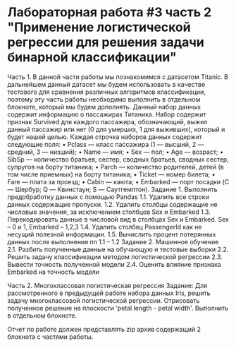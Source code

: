 # Лабораторная работа #3 часть 2 "Применение логистической регрессии для решения задачи бинарной классификации"

Часть 1.  В данной части работы мы познакомимся с датасетом Titanic. В дальнейшем данный датасет мы будем использовать в качестве тестового для сравнения различных алгоритмов классификации, поэтому эту часть работы необходимо выполнить в отдельном блокноте, который мы будем дополнять.
Данный набор данных содержит информацию о пассажирах Титаника. Набор содержит признак Survived для каждого пассажира, обозначающий, выжил данный пассажир или нет (0 для умерших, 1 для выживших), который и будет нашей целью.
Каждая строчка наборов данных содержит следующие поля:
•   Pclass — класс пассажира (1 — высший, 2 — средний, 3 — низший);
•   Name — имя;
•   Sex — пол;
•   Age — возраст;
•   SibSp — количество братьев, сестер, сводных братьев, сводных сестер, супругов на борту титаника;
•   Parch — количество родителей, детей (в том числе приемных) на борту титаника;
•   Ticket — номер билета;
•   Fare — плата за проезд;
•   Cabin — каюта;
•   Embarked — порт посадки (C — Шербур; Q — Квинстаун; S — Саутгемптон).
Задание 1. Выполнить предобработку данных с помощью Pandas
1.1.     Удалить все строки данных содержащие пропуски.
1.2.     Удалить столбцы содержащие не числовые значения, за исключением столбцов Sex и Embarked
1.3.     Перекодировать данные в числовой вид в столбцах Sex и Embarked. Sex – 0 и 1, Embarked – 1,2,3
1.4.     Удалить столбец PassengerId как не несущий полезной информации.
1.5.     Вычислить процент потерянных данных после выполнения пп 1.1 – 1.2
Задание 2. Машинное обучение
2.1. Разбить полученные данные на обучающую и тестовые выборки
2.2. Решить задачу классификации методом логистической регрессии
2.3. Вывести точность полученной модели
2.4. Оценить влияние признака Embarked на точность модели

Часть 2. Многоклассовая логистическая регрессия 
Задание: Для рассмотренного в предыдущей работе набора данных Iris, решить задачу многоклассовой логистической регрессии. Отрисовать полученное решение на плоскости 'petal length  - petal width'. Выполнить в отдельном блокноте.

Отчет по работе должен представлять zip архив содержащий 2 блокнота с частями работы.